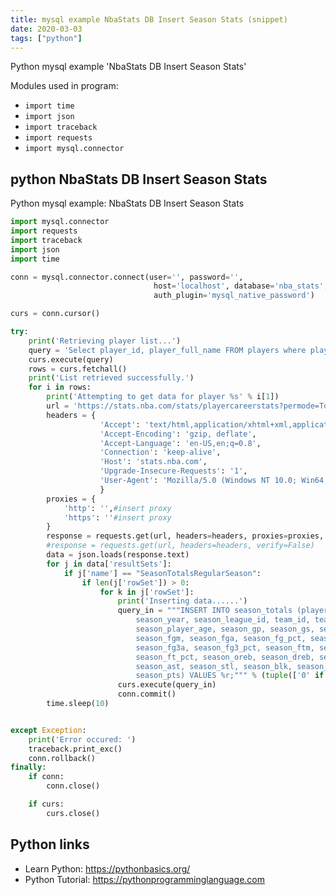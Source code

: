 ```yaml
---
title: mysql example NbaStats DB Insert Season Stats (snippet)
date: 2020-03-03
tags: ["python"]
---
```

Python mysql example 'NbaStats DB Insert Season Stats'


Modules used in program: 
* `import time`
* `import json`
* `import traceback`
* `import requests`
* `import mysql.connector`

## python NbaStats DB Insert Season Stats

Python mysql example: NbaStats DB Insert Season Stats

```python
import mysql.connector
import requests
import traceback
import json
import time

conn = mysql.connector.connect(user='', password='',
								host='localhost', database='nba_stats',
								auth_plugin='mysql_native_password')

curs = conn.cursor()

try:
	print('Retrieving player list...')
	query = 'Select player_id, player_full_name FROM players where player_id not in (Select player_id from season_totals group by player_id);'
	curs.execute(query)
	rows = curs.fetchall()
	print('List retrieved successfully.')
	for i in rows:
		print('Attempting to get data for player %s' % i[1])
		url = 'https://stats.nba.com/stats/playercareerstats?permode=Totals&playerid=%s' % i[0]
		headers = {
					'Accept': 'text/html,application/xhtml+xml,application/xml;q=0.9,image/webp,image/apng,*/*;q=0.8',
					'Accept-Encoding': 'gzip, deflate',
					'Accept-Language': 'en-US,en;q=0.8',
					'Connection': 'keep-alive',
					'Host': 'stats.nba.com',
					'Upgrade-Insecure-Requests': '1',
					'User-Agent': 'Mozilla/5.0 (Windows NT 10.0; Win64; x64) AppleWebKit/537.36 (KHTML, like Gecko) Chrome/61.0.3163.100 Safari/537.36'
					}
		proxies = {
			'http': '',#insert proxy
			'https': ''#insert proxy
		}
		response = requests.get(url, headers=headers, proxies=proxies, verify=False)
		#response = requests.get(url, headers=headers, verify=False)
		data = json.loads(response.text)
		for j in data['resultSets']:
			if j['name'] == "SeasonTotalsRegularSeason":
				if len(j['rowSet']) > 0:
					for k in j['rowSet']:
						print('Inserting data......')
						query_in = """INSERT INTO season_totals (player_id,
							season_year, season_league_id, team_id, team_abbr,
							season_player_age, season_gp, season_gs, season_min,
							season_fgm, season_fga, season_fg_pct, season_fg3m,
							season_fg3a, season_fg3_pct, season_ftm, season_fta,
							season_ft_pct, season_oreb, season_dreb, season_reb,
							season_ast, season_stl, season_blk, season_tov, season_pf,
							season_pts) VALUES %r;""" % (tuple(['0' if type(v)==type(None) else v for v in k]),)
						curs.execute(query_in)
						conn.commit()
		time.sleep(10)


except Exception:
	print('Error occured: ')
	traceback.print_exc()
	conn.rollback()
finally:
	if conn:
		conn.close()

	if curs:
		curs.close()

```

## Python links

- Learn Python: https://pythonbasics.org/
- Python Tutorial: https://pythonprogramminglanguage.com
